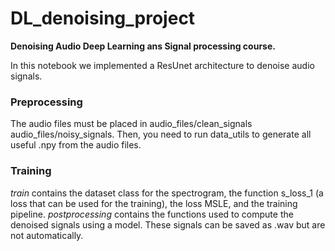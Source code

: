 # DL_denoising_project

**Denoising Audio Deep Learning ans Signal processing course.**

In this notebook we implemented a ResUnet architecture to denoise audio signals.

### Preprocessing

The audio files must be placed in audio_files/clean_signals audio_files/noisy_signals.
Then, you need to run data_utils to generate all useful .npy from the audio files.

### Training

*train* contains the dataset class for the spectrogram, the function s_loss_1 (a loss that can be used for the training), the loss MSLE, and the training pipeline.
*postprocessing* contains the functions used to compute the denoised signals using a model. These signals can be saved as .wav but are not automatically.

